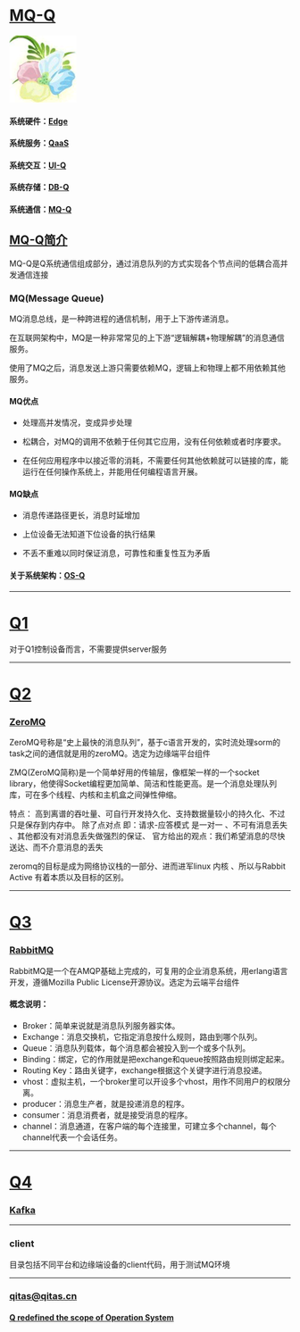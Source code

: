 ﻿# [MQ-Q](https://github.com/OS-Q/MQ-Q) 

[![sites](OS-Q/OS-Q.png)](http://www.os-q.com)

#### 系统硬件：[Edge](https://github.com/OS-Q/Edge-Q)
#### 系统服务：[QaaS](https://github.com/OS-Q/QaaS)
#### 系统交互：[UI-Q](https://github.com/OS-Q/UI-Q)
#### 系统存储：[DB-Q](https://github.com/OS-Q/DB-Q)
#### 系统通信：[MQ-Q](https://github.com/OS-Q/MQ-Q)

## [MQ-Q简介](https://github.com/OS-Q/DB-Q/wiki)

MQ-Q是Q系统通信组成部分，通过消息队列的方式实现各个节点间的低耦合高并发通信连接

### MQ(Message Queue)

MQ消息总线，是一种跨进程的通信机制，用于上下游传递消息。

在互联网架构中，MQ是一种非常常见的上下游“逻辑解耦+物理解耦”的消息通信服务。

使用了MQ之后，消息发送上游只需要依赖MQ，逻辑上和物理上都不用依赖其他服务。

#### MQ优点

* 处理高并发情况，变成异步处理

* 松耦合，对MQ的调用不依赖于任何其它应用，没有任何依赖或者时序要求。

* 在任何应用程序中以接近零的消耗，不需要任何其他依赖就可以链接的库，能运行在任何操作系统上，并能用任何编程语言开展。

#### MQ缺点

* 消息传递路径更长，消息时延增加

* 上位设备无法知道下位设备的执行结果

* 不丢不重难以同时保证消息，可靠性和重复性互为矛盾


#### 关于系统架构：[OS-Q](https://github.com/OS-Q/OS-Q)

---

# [Q1](https://github.com/OS-Q/Q1) 

对于Q1控制设备而言，不需要提供server服务

---

# [Q2](https://github.com/OS-Q/Q2) 

### [ZeroMQ](https://github.com/zeromq) 

ZeroMQ号称是“史上最快的消息队列”，基于c语言开发的，实时流处理sorm的task之间的通信就是用的zeroMQ。选定为边缘端平台组件

ZMQ(ZeroMQ简称)是一个简单好用的传输层，像框架一样的一个socket library，他使得Socket编程更加简单、简洁和性能更高。是一个消息处理队列库，可在多个线程、内核和主机盒之间弹性伸缩。

特点： 高到离谱的吞吐量、可自行开发持久化、支持数据量较小的持久化、不过只是保存到内存中。 
除了点对点 即：请求-应答模式 是一对一 、不可有消息丢失 、其他都没有对消息丢失做强烈的保证、 
官方给出的观点：我们希望消息的尽快送达、而不介意消息的丢失

zeromq的目标是成为网络协议栈的一部分、进而进军linux 内核 、所以与Rabbit Active 有着本质以及目标的区别。

---

# [Q3](https://github.com/OS-Q/Q3) 

### [RabbitMQ](https://github.com/rabbitmq) 

 RabbitMQ是一个在AMQP基础上完成的，可复用的企业消息系统，用erlang语言开发，遵循Mozilla Public License开源协议。选定为云端平台组件

#### 概念说明：

- Broker：简单来说就是消息队列服务器实体。
- Exchange：消息交换机，它指定消息按什么规则，路由到哪个队列。
- Queue：消息队列载体，每个消息都会被投入到一个或多个队列。
- Binding：绑定，它的作用就是把exchange和queue按照路由规则绑定起来。
- Routing Key：路由关键字，exchange根据这个关键字进行消息投递。
- vhost：虚拟主机，一个broker里可以开设多个vhost，用作不同用户的权限分离。
- producer：消息生产者，就是投递消息的程序。
- consumer：消息消费者，就是接受消息的程序。
- channel：消息通道，在客户端的每个连接里，可建立多个channel，每个channel代表一个会话任务。

---

# [Q4](https://github.com/OS-Q/Q4) 

### [Kafka](hhttps://github.com/apache/kafka) 

---

### client

目录包括不同平台和边缘端设备的client代码，用于测试MQ环境

---

###  qitas@qitas.cn
####  [Q redefined the scope of Operation System](http://www.OS-Q.com)
